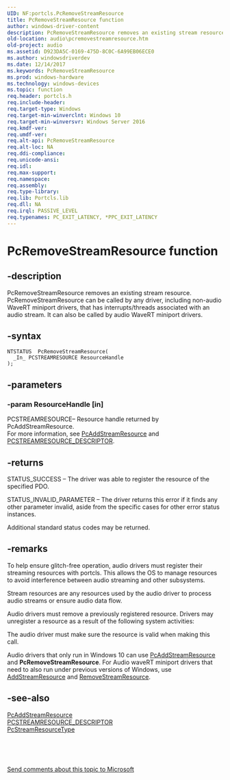 ```yaml
---
UID: NF:portcls.PcRemoveStreamResource
title: PcRemoveStreamResource function
author: windows-driver-content
description: PcRemoveStreamResource removes an existing stream resource.
old-location: audio\pcremovestreamresource.htm
old-project: audio
ms.assetid: D923DA5C-0169-475D-8C0C-6A99EB06ECE0
ms.author: windowsdriverdev
ms.date: 12/14/2017
ms.keywords: PcRemoveStreamResource
ms.prod: windows-hardware
ms.technology: windows-devices
ms.topic: function
req.header: portcls.h
req.include-header: 
req.target-type: Windows
req.target-min-winverclnt: Windows 10
req.target-min-winversvr: Windows Server 2016
req.kmdf-ver: 
req.umdf-ver: 
req.alt-api: PcRemoveStreamResource
req.alt-loc: NA
req.ddi-compliance: 
req.unicode-ansi: 
req.idl: 
req.max-support: 
req.namespace: 
req.assembly: 
req.type-library: 
req.lib: Portcls.lib
req.dll: NA
req.irql: PASSIVE_LEVEL
req.typenames: PC_EXIT_LATENCY, *PPC_EXIT_LATENCY
---
```


# PcRemoveStreamResource function



## -description
PcRemoveStreamResource removes an existing  stream resource. PcRemoveStreamResource can be called by any driver, including non-audio WaveRT miniport drivers, that has interrupts/threads associated with an audio stream. It can also be called by audio WaveRT miniport drivers. 



## -syntax

````
NTSTATUS  PcRemoveStreamResource(
  _In_ PCSTREAMRESOURCE ResourceHandle
);
````


## -parameters

### -param ResourceHandle [in]

PCSTREAMRESOURCE– Resource handle returned by PcAddStreamResource.  
For more information, see <a href="..\portcls\nf-portcls-pcaddstreamresource.md">PcAddStreamResource</a> and <a href="..\portcls\ns-portcls-_pcstreamresource_descriptor.md">PCSTREAMRESOURCE_DESCRIPTOR</a>.  


## -returns
STATUS_SUCCESS – The driver was able to register the resource of the specified PDO. 

 

STATUS_INVALID_PARAMETER – The driver returns this error if it finds any other parameter invalid, aside from the specific cases for other error status instances. 



Additional standard status codes may be returned.


## -remarks
To help ensure glitch-free operation, audio drivers must register their streaming resources with portcls. This allows the OS to manage resources to avoid interference between audio streaming and other subsystems. 

Stream resources are any resources used by the audio driver to process audio streams or ensure audio data flow. 

Audio drivers must remove a previously registered resource.  Drivers may unregister a resource as a result of the following system activities:  



The audio driver must make sure the resource is valid when making this call.

Audio drivers that only run in Windows 10 can use  <a href="..\portcls\nf-portcls-pcaddstreamresource.md">PcAddStreamResource</a> and <b>PcRemoveStreamResource</b>. For Audio waveRT miniport drivers that need to also run under previous versions of Windows, use <a href="https://msdn.microsoft.com/F9F7E13B-E8D1-4B02-9CC5-737145DEFEB9">AddStreamResource</a> and <a href="https://msdn.microsoft.com/35A90B3C-27D7-4BBA-A754-098D191A3201">RemoveStreamResource</a>. 


## -see-also
<dl>
<dt>
<a href="..\portcls\nf-portcls-pcaddstreamresource.md">PcAddStreamResource</a>
</dt>
<dt>
<a href="..\portcls\ns-portcls-_pcstreamresource_descriptor.md">PCSTREAMRESOURCE_DESCRIPTOR</a>
</dt>
<dt>
<a href="..\portcls\ne-portcls-_pcstreamresourcetype.md">PcStreamResourceType</a>
</dt>
</dl>
 

 

<a href="mailto:wsddocfb@microsoft.com?subject=Documentation%20feedback [audio\audio]:%20PcRemoveStreamResource function%20 RELEASE:%20(12/14/2017)&amp;body=%0A%0APRIVACY STATEMENT%0A%0AWe use your feedback to improve the documentation. We don't use your email address for any other purpose, and we'll remove your email address from our system after the issue that you're reporting is fixed. While we're working to fix this issue, we might send you an email message to ask for more info. Later, we might also send you an email message to let you know that we've addressed your feedback.%0A%0AFor more info about Microsoft's privacy policy, see http://privacy.microsoft.com/en-us/default.aspx." title="Send comments about this topic to Microsoft">Send comments about this topic to Microsoft</a>

